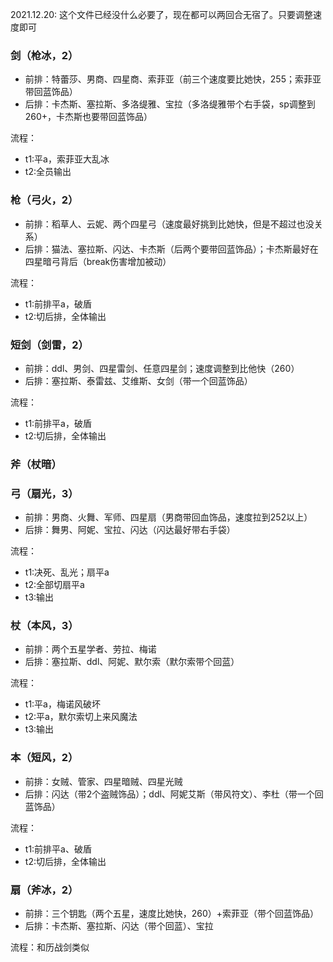 2021.12.20: 这个文件已经没什么必要了，现在都可以两回合无宿了。只要调整速度即可

### 剑（枪冰，2）
- 前排：特蕾莎、男商、四星商、索菲亚（前三个速度要比她快，255；索菲亚带回蓝饰品）
- 后排：卡杰斯、塞拉斯、多洛缇雅、宝拉（多洛缇雅带个右手袋，sp调整到260+，卡杰斯也要带回蓝饰品）

流程：
- t1:平a，索菲亚大乱冰
- t2:全员输出


### 枪（弓火，2）
- 前排：稻草人、云妮、两个四星弓（速度最好挑到比她快，但是不超过也没关系）
- 后排：猫法、塞拉斯、闪达、卡杰斯（后两个要带回蓝饰品）；卡杰斯最好在四星暗弓背后（break伤害增加被动）

流程：
- t1:前排平a，破盾
- t2:切后排，全体输出

### 短剑（剑雷，2）
- 前排：ddl、男剑、四星雷剑、任意四星剑；速度调整到比他快（260）
- 后排：塞拉斯、泰雷兹、艾维斯、女剑（带一个回蓝饰品）

流程：
- t1:前排平a，破盾
- t2:切后排，全体输出


### 斧（杖暗）


### 弓（扇光，3）
- 前排：男商、火舞、军师、四星扇（男商带回血饰品，速度拉到252以上）
- 后排：舞男、阿妮、宝拉、闪达（闪达最好带右手袋）

流程：
- t1:决死、乱光；扇平a
- t2:全部切扇平a
- t3:输出


### 杖（本风，3）
- 前排：两个五星学者、劳拉、梅诺
- 后排：塞拉斯、ddl、阿妮、默尔索（默尔索带个回蓝）

流程：
- t1:平a，梅诺风破坏
- t2:平a，默尔索切上来风魔法
- t3:输出



### 本（短风，2）
- 前排：女贼、管家、四星暗贼、四星光贼
- 后排：闪达（带2个盗贼饰品）；ddl、阿妮艾斯（带风符文）、李杜（带一个回蓝饰品）

流程：
- t1:前排平a、破盾
- t2:切后排，全体输出

### 扇（斧冰，2）
- 前排：三个钥匙（两个五星，速度比她快，260）+索菲亚（带个回蓝饰品）
- 后排：卡杰斯、塞拉斯、闪达（带个回蓝）、宝拉

流程：和历战剑类似


